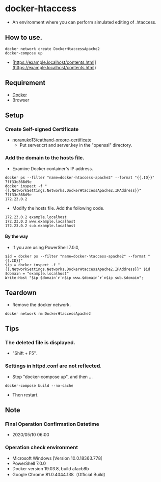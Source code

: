 # docker-htaccess
- An environment where you can perform simulated editing of .htaccess.


## How to use.
```shell script
docker network create DockerHtaccessApache2
docker-compose up
```

- [https://example.localhost/contents.html](https://example.localhost/contents.html)


## Requirement
- [Docker](https://www.docker.com/)
- Browser


## Setup

### Create Self-signed Certificate
- [noranuko13/cathand-oreore-certificate](https://github.com/noranuko13/cathand-oreore-certificate)
  - Put server.crt and server.key in the "openssl" directory.


### Add the domain to the hosts file.
- Examine Docker container's IP address.
```shell script
docker ps --filter "name=docker-htaccess-apache2" --format "{{.ID}}"
7ff33e868d9e
docker inspect -f "{{.NetworkSettings.Networks.DockerHtaccessApache2.IPAddress}}" 7ff33e868d9e
172.23.0.2
```

- Modify the hosts file. Add the following code.
```text
172.23.0.2 example.localhost
172.23.0.2 www.example.localhost
172.23.0.2 sub.example.localhost
```

#### By the way
- If you are using PowerShell 7.0.0,
```shell script
$id = docker ps --filter "name=docker-htaccess-apache2" --format "{{.ID}}"
$ip = docker inspect -f "{{.NetworkSettings.Networks.DockerHtaccessApache2.IPAddress}}" $id
$domain = "example.localhost"
Write-Host "$ip $domain`r`n$ip www.$domain`r`n$ip sub.$domain";
```


## Teardown
- Remove the docker network.
```shell script
docker network rm DockerHtaccessApache2
```


## Tips

### The deleted file is displayed.
- "Shift + F5".

### Settings in httpd.conf are not reflected.
- Stop "docker-compose up", and then ...
```shell script
docker-compose build --no-cache
```

- Then restart.


## Note

### Final Operation Confirmation Datetime
- 2020/05/10 06:00

### Operation check environment
- Microsoft Windows [Version 10.0.18363.778]
- PowerShell 7.0.0
- Docker version 19.03.8, build afacb8b
- Google Chrome 81.0.4044.138（Official Build）
